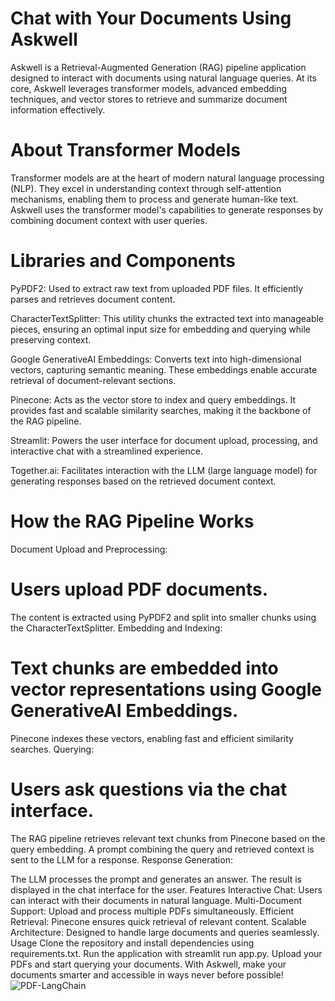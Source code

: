 # Chat with Your Documents Using Askwell
Askwell is a Retrieval-Augmented Generation (RAG) pipeline application designed to interact with documents using natural language queries. At its core, Askwell leverages transformer models, advanced embedding techniques, and vector stores to retrieve and summarize document information effectively.

# About Transformer Models
Transformer models are at the heart of modern natural language processing (NLP). They excel in understanding context through self-attention mechanisms, enabling them to process and generate human-like text. Askwell uses the transformer model's capabilities to generate responses by combining document context with user queries.

# Libraries and Components
PyPDF2: Used to extract raw text from uploaded PDF files. It efficiently parses and retrieves document content.

CharacterTextSplitter: This utility chunks the extracted text into manageable pieces, ensuring an optimal input size for embedding and querying while preserving context.

Google GenerativeAI Embeddings: Converts text into high-dimensional vectors, capturing semantic meaning. These embeddings enable accurate retrieval of document-relevant sections.

Pinecone: Acts as the vector store to index and query embeddings. It provides fast and scalable similarity searches, making it the backbone of the RAG pipeline.

Streamlit: Powers the user interface for document upload, processing, and interactive chat with a streamlined experience.

Together.ai: Facilitates interaction with the LLM (large language model) for generating responses based on the retrieved document context.

# How the RAG Pipeline Works
Document Upload and Preprocessing:

# Users upload PDF documents.
The content is extracted using PyPDF2 and split into smaller chunks using the CharacterTextSplitter.
Embedding and Indexing:

# Text chunks are embedded into vector representations using Google GenerativeAI Embeddings.
Pinecone indexes these vectors, enabling fast and efficient similarity searches.
Querying:

# Users ask questions via the chat interface.
The RAG pipeline retrieves relevant text chunks from Pinecone based on the query embedding.
A prompt combining the query and retrieved context is sent to the LLM for a response.
Response Generation:

The LLM processes the prompt and generates an answer.
The result is displayed in the chat interface for the user.
Features
Interactive Chat: Users can interact with their documents in natural language.
Multi-Document Support: Upload and process multiple PDFs simultaneously.
Efficient Retrieval: Pinecone ensures quick retrieval of relevant content.
Scalable Architecture: Designed to handle large documents and queries seamlessly.
Usage
Clone the repository and install dependencies using requirements.txt.
Run the application with streamlit run app.py.
Upload your PDFs and start querying your documents.
With Askwell, make your documents smarter and accessible in ways never before possible!
![PDF-LangChain](https://github.com/user-attachments/assets/72dbd425-6025-4025-9254-7ead3e4e73da)
